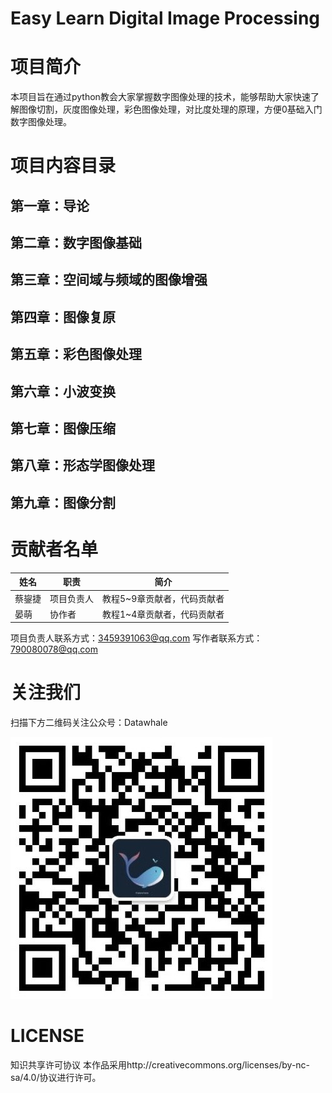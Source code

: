# Easy Learn Digital Image Processing 

# 项目简介
本项目旨在通过python教会大家掌握数字图像处理的技术，能够帮助大家快速了解图像切割，灰度图像处理，彩色图像处理，对比度处理的原理，方便0基础入门数字图像处理。

# 项目内容目录
## 第一章：导论

## 第二章：数字图像基础

## 第三章：空间域与频域的图像增强

## 第四章：图像复原

## 第五章：彩色图像处理

## 第六章：小波变换

## 第七章：图像压缩

## 第八章：形态学图像处理

## 第九章：图像分割

# 贡献者名单
| 姓名 | 职责 | 简介 |
| ---- | ---- | ---- |
| 蔡鋆捷 | 项目负责人 | 教程5~9章贡献者，代码贡献者 |
| 晏萌 | 协作者 | 教程1~4章贡献者，代码贡献者|
项目负责人联系方式：3459391063@qq.com
写作者联系方式：790080078@qq.com

# 关注我们
扫描下方二维码关注公众号：Datawhale
  
   ![](images/datawhale.jpg)

# LICENSE
知识共享许可协议
本作品采用http://creativecommons.org/licenses/by-nc-sa/4.0/协议进行许可。